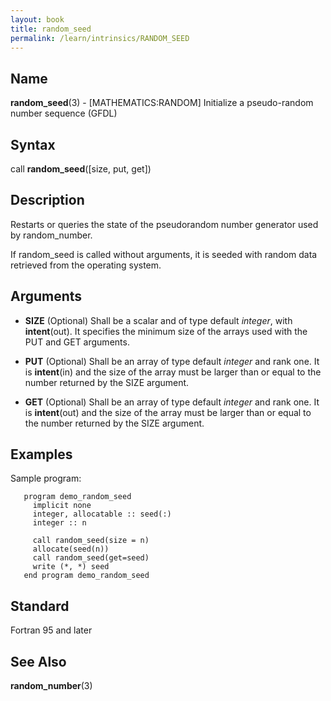 ```yaml
---
layout: book
title: random_seed
permalink: /learn/intrinsics/RANDOM_SEED
---
```

## __Name__

__random\_seed__(3) - \[MATHEMATICS:RANDOM\] Initialize a pseudo-random number sequence
(GFDL)

## __Syntax__

call __random\_seed__(\[size, put, get\])

## __Description__

Restarts or queries the state of the pseudorandom number generator used
by random\_number.

If random\_seed is called without arguments, it is seeded with random
data retrieved from the operating system.

## __Arguments__

  - __SIZE__
    (Optional) Shall be a scalar and of type default _integer_, with
    __intent__(out). It specifies the minimum size of the arrays used
    with the PUT and GET arguments.

  - __PUT__
    (Optional) Shall be an array of type default _integer_ and rank one.
    It is __intent__(in) and the size of the array must be larger than
    or equal to the number returned by the SIZE argument.

  - __GET__
    (Optional) Shall be an array of type default _integer_ and rank one.
    It is __intent__(out) and the size of the array must be larger than
    or equal to the number returned by the SIZE argument.

## __Examples__

Sample program:

```
   program demo_random_seed
     implicit none
     integer, allocatable :: seed(:)
     integer :: n

     call random_seed(size = n)
     allocate(seed(n))
     call random_seed(get=seed)
     write (*, *) seed
   end program demo_random_seed
```

## __Standard__

Fortran 95 and later

## __See Also__

__random\_number__(3)
